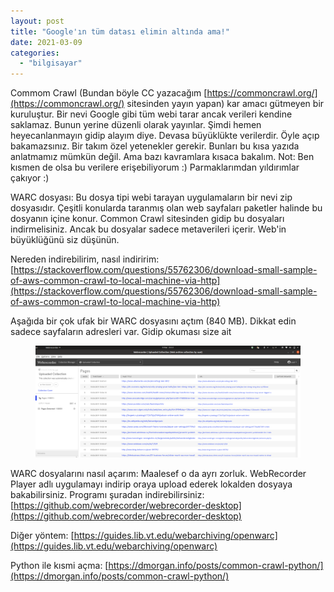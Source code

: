 ```yaml
---
layout: post
title: "Google'ın tüm datası elimin altında ama!"
date: 2021-03-09
categories: 
  - "bilgisayar"
---
```


Commom Crawl (Bundan böyle CC yazacağım [https://commoncrawl.org/](https://commoncrawl.org/) sitesinden yayın yapan) kar amacı gütmeyen bir kuruluştur. Bir nevi Google gibi tüm webi tarar ancak verileri kendine saklamaz. Bunun yerine düzenli olarak yayınlar. Şimdi hemen heyecanlanmayın gidip alayım diye. Devasa büyüklükte verilerdir. Öyle açıp bakamazsınız. Bir takım özel yetenekler gerekir. Bunları bu kısa yazıda anlatmamız mümkün değil. Ama bazı kavramlara kısaca bakalım. Not: Ben kısmen de olsa bu verilere erişebiliyorum :) Parmaklarımdan yıldırımlar çakıyor :)

WARC dosyası: Bu dosya tipi webi tarayan uygulamaların bir nevi zip dosyasıdır. Çeşitli konularda taranmış olan web sayfaları paketler halinde bu dosyanın içine konur. Common Crawl sitesinden gidip bu dosyaları indirmelisiniz. Ancak bu dosyalar sadece metaverileri içerir. Web'in büyüklüğünü siz düşünün.

Nereden indirebilirim, nasıl indiririm: [https://stackoverflow.com/questions/55762306/download-small-sample-of-aws-common-crawl-to-local-machine-via-http](https://stackoverflow.com/questions/55762306/download-small-sample-of-aws-common-crawl-to-local-machine-via-http)

Aşağıda bir çok ufak bir WARC dosyasını açtım (840 MB). Dikkat edin sadece sayfaların adresleri var. Gidip okuması size ait

<figure>

[![](/images/image-20210309235108416.png)](https://suatatan.wordpress.com/wp-content/uploads/2021/03/image-20210309235108416.png)

</figure>

WARC dosyalarını nasıl açarım: Maalesef o da ayrı zorluk. WebRecorder Player adlı uygulamayı indirip oraya upload ederek lokalden dosyaya bakabilirsiniz. Programı şuradan indirebilirsiniz: [https://github.com/webrecorder/webrecorder-desktop](https://github.com/webrecorder/webrecorder-desktop)

Diğer yöntem: [https://guides.lib.vt.edu/webarchiving/openwarc](https://guides.lib.vt.edu/webarchiving/openwarc)

Python ile kısmi açma: [https://dmorgan.info/posts/common-crawl-python/](https://dmorgan.info/posts/common-crawl-python/)
